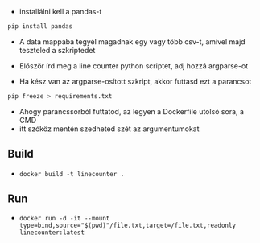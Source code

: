+ installálni kell a pandas-t
```bash
pip install pandas
```

+ A data mappába tegyél magadnak egy
vagy több csv-t, amivel majd teszteled
a szkriptedet

+ Először írd meg a line counter python scriptet, adj hozzá argparse-ot

+ Ha kész van az argparse-osított szkript,
akkor futtasd ezt a parancsot
```bash
pip freeze > requirements.txt 
```

+ Ahogy parancssorból futtatod, az legyen
a Dockerfile utolsó sora, a CMD
+ itt szóköz mentén szedheted szét az argumentumokat

## Build
+ `docker build -t linecounter .`

## Run
+ `docker run -d -it --mount type=bind,source="$(pwd)"/file.txt,target=/file.txt,readonly linecounter:latest`